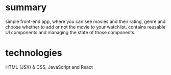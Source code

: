 # summary
simple front-end app, where you can see movies and their rating, genre and choose whether to add or not the movie to your watchlist.
contains reusable UI components and managing the state of those components.

# technologies
HTML (JSX) & CSS, JavaScript and React
